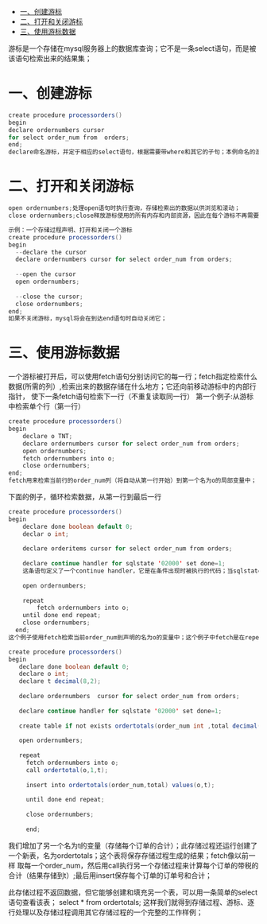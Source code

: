 <!-- GFM-TOC -->
* [一、创建游标](#一创建游标)
* [二、打开和关闭游标](#二打开和关闭游标)
* [三、使用游标数据](#三使用游标数据)
<!-- GFM-TOC -->

游标是一个存储在mysql服务器上的数据库查询；它不是一条select语句，而是被该语句检索出来的结果集；
# 一、创建游标
```java
create procedure processorders()
begin
declare ordernumbers cursor
for select order_num from  orders;
end;
declare命名游标，并定于相应的select语句，根据需要带where和其它的子句；本例命名的游标为ordernumbers(存储过程处理完成后，游标就消失；它仅局限于存储过程）
```
# 二、打开和关闭游标
```java
open ordernumbers;处理open语句时执行查询，存储检索出的数据以供浏览和滚动；
close ordernumbers;close释放游标使用的所有内存和内部资源，因此在每个游标不再需要时都应该关闭；

示例：一个存储过程声明、打开和关闭一个游标
create procedure processorders()
begin
  --declare the cursor
  declare ordernumbers cursor for select order_num from orders;
  
  --open the cursor
  open ordernumbers;
  
  --close the cursor;
  close ordernumbers;
end;
如果不关闭游标，mysql将会在到达end语句时自动关闭它；
```
# 三、使用游标数据
一个游标被打开后，可以使用fetch语句分别访问它的每一行；fetch指定检索什么数据(所需的列）,检索出来的数据存储在什么地方；它还向前移动游标中的内部行指针，
使下一条fetch语句检索下一行（不重复读取同一行）
第一个例子:从游标中检索单个行（第一行）
```java
create procedure processorders()
begin 
    declare o TNT;
    declare ordernumbers cursor for select order_num from orders;
    open ordernumbers;
    fetch ordernumbers into o;
    close ordernumbers;
end;
fetch用来检索当前行的order_num列（将自动从第一行开始）到第一个名为o的局部变量中；
```

下面的例子，循环检索数据，从第一行到最后一行
```java
create procedure processorders()
begin
    declare done boolean default 0;
    declar o int;
    
    declare orderitems cursor for select order_num from orders;
    
    declare continue handler for sqlstate '02000' set done=1;
    这条语句定义了一个continue handler，它是在条件出现时被执行的代码；当sqlstate'02000'出现时，set done=1；
    
    open ordernumbers;
    
    repeat  
        fetch ordernumbers into o;
    until done end repeat;
    close ordernumbers;
  end;
这个例子使用fetch检索当前order_num到声明的名为o的变量中；这个例子中fetch是在repeat内，因此他反复执行直到done为真（由nutil done end repeat规定）
```
```java
create procedure processorders()
begin
   declare done boolean default 0;
   declare o int;
   declare t decimal(8,2);
   
   declare ordernumbers  cursor for select order_num from orders;
   
   declare continue handler for sqlstate '02000' set done=1;
   
   create table if not exists ordertotals(order_num int ,total decimal(8,2));
   
   open ordernumbers;
   
   repeat
     fetch ordernumbers into o;
     call ordertotal(o,1,t);
     
     insert into ordertotals(order_num,total) values(o,t);
     
     until done end repeat;
     
     close ordernumbers;
     
     end;
 ```
 我们增加了另一个名为t的变量（存储每个订单的合计）；此存储过程还运行创建了一个新表，名为ordertotals；这个表将保存存储过程生成的结果；fetch像以前一样
 取每一个order_num，然后用call执行另一个存储过程来计算每个订单的带税的合计（结果存储到t）;最后用insert保存每个订单的订单号和合计；
 
 此存储过程不返回数据，但它能够创建和填充另一个表，可以用一条简单的select语句查看该表；
 select * from ordertotals;
 这样我们就得到存储过程、游标、逐行处理以及存储过程调用其它存储过程的一个完整的工作样例；




